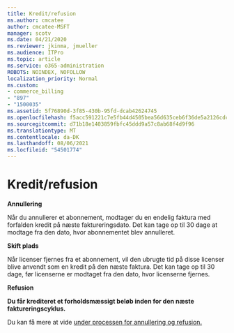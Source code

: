 ```yaml
---
title: Kredit/refusion
ms.author: cmcatee
author: cmcatee-MSFT
manager: scotv
ms.date: 04/21/2020
ms.reviewer: jkinma, jmueller
ms.audience: ITPro
ms.topic: article
ms.service: o365-administration
ROBOTS: NOINDEX, NOFOLLOW
localization_priority: Normal
ms.custom:
- commerce_billing
- "897"
- "1500035"
ms.assetid: 5f76890d-3f85-430b-95fd-dcab42624745
ms.openlocfilehash: f5acc591221c7e5fb44d4505bea56d635ceb6f36de5a2126cdcf40f815168a1e
ms.sourcegitcommit: d71b18e1403859fbfc45ddd9a57c8ab68f4d9f96
ms.translationtype: MT
ms.contentlocale: da-DK
ms.lasthandoff: 08/06/2021
ms.locfileid: "54501774"
---
```

# <a name="creditrefund"></a>Kredit/refusion

**Annullering**
  
Når du annullerer et abonnement, modtager du en endelig faktura med forfalden kredit på næste faktureringsdato. Det kan tage op til 30 dage at modtage fra den dato, hvor abonnementet blev annulleret.
  
**Skift plads**
  
Når licenser fjernes fra et abonnement, vil den ubrugte tid på disse licenser blive anvendt som en kredit på den næste faktura. Det kan tage op til 30 dage, før licenserne er modtaget fra den dato, hvor licenserne fjernes.

**Refusion**

**Du får krediteret et forholdsmæssigt beløb inden for den næste faktureringscyklus.**

Du kan få mere at vide [under processen for annullering og refusion.](/microsoft-365/commerce/subscriptions/cancel-your-subscription) 
